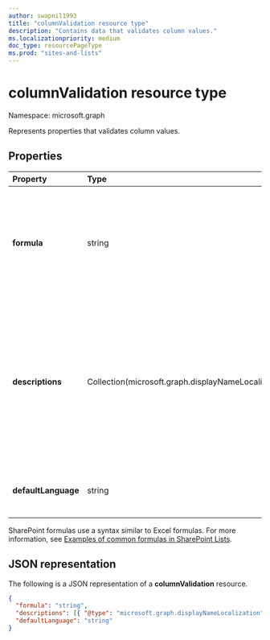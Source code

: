 ```yaml
---
author: swapnil1993
title: "columnValidation resource type"
description: "Contains data that validates column values."
ms.localizationpriority: medium
doc_type: resourcePageType
ms.prod: "sites-and-lists"
---
```


# columnValidation resource type

Namespace: microsoft.graph

Represents properties that validates column values.
## Properties

| Property  | Type    | Description|
|:---------------|:--------|:--------------------------------------------------|
| **formula**    | string  | The formula to validate column value. For examples, see [Examples of common formulas in lists](https://support.microsoft.com/office/examples-of-common-formulas-in-sharepoint-lists-d81f5f21-2b4e-45ce-b170-bf7ebf6988b3).|
| **descriptions**    | Collection(microsoft.graph.displayNameLocalization)  | Localized messages that explain what is needed for this column's value to be considered valid. User will be prompted with this message if validation fails. |
| **defaultLanguage**    | string  | Default BCP 47 language tag for the description.|

SharePoint formulas use a syntax similar to Excel formulas.
For more information, see [Examples of common formulas in SharePoint Lists][SPFormulas].

## JSON representation

The following is a JSON representation of a **columnValidation** resource.
<!-- { "blockType": "resource", "@odata.type": "microsoft.graph.columnValidation"} -->

```json
{
  "formula": "string",
  "descriptions": [{ "@type": "microsoft.graph.displayNameLocalization" }],
  "defaultLanguage": "string"
}
```

[SPFormulas]: https://support.office.com/article/Examples-of-common-formulas-in-SharePoint-Lists-d81f5f21-2b4e-45ce-b170-bf7ebf6988b3
